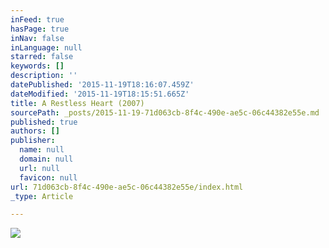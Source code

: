 ```yaml
---
inFeed: true
hasPage: true
inNav: false
inLanguage: null
starred: false
keywords: []
description: ''
datePublished: '2015-11-19T18:16:07.459Z'
dateModified: '2015-11-19T18:15:51.665Z'
title: A Restless Heart (2007)
sourcePath: _posts/2015-11-19-71d063cb-8f4c-490e-ae5c-06c44382e55e.md
published: true
authors: []
publisher:
  name: null
  domain: null
  url: null
  favicon: null
url: 71d063cb-8f4c-490e-ae5c-06c44382e55e/index.html
_type: Article

---
```

![](https://the-grid-user-content.s3-us-west-2.amazonaws.com/f7ebcb39-6896-45d4-be5b-484a4b18d55b.jpg)